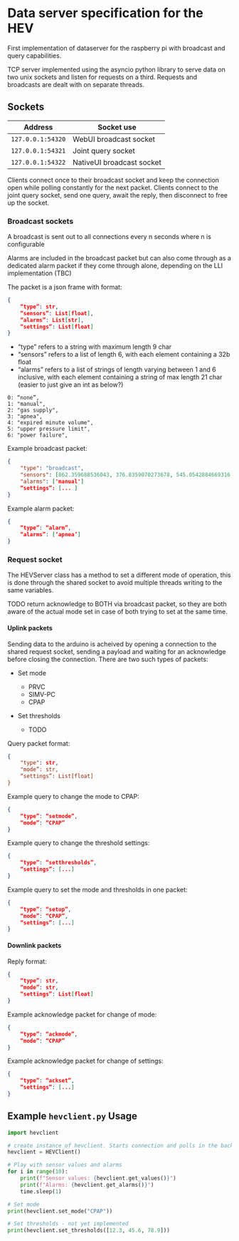 # Data server specification for the HEV

First implementation of dataserver for the raspberry pi with broadcast and query capabilities.

TCP server implemented using the asyncio python library to serve data on two unix sockets and listen for requests on a third. Requests and broadcasts are dealt with on separate threads.

## Sockets

| Address           | Socket use                | 
| ----------------- | ------------------------- |
| `127.0.0.1:54320` | WebUI broadcast socket    |
| `127.0.0.1:54321` | Joint query socket        |
| `127.0.0.1:54322` | NativeUI broadcast socket |


Clients connect once to their broadcast socket and keep the connection open while polling constantly for the next packet.
Clients connect to the joint query socket, send one query, await the reply, then disconnect to free up the socket.

### Broadcast sockets
A broadcast is sent out to all connections every n seconds where n is configurable

Alarms are included in the broadcast packet but can also come through as a dedicated alarm packet if they come through alone, depending on the LLI implementation (TBC)

The packet is a json frame with format:
```json
{
    “type”: str,
    “sensors”: List[float],
    “alarms”: List[str],
    “settings”: List[float]
}
```

- “type” refers to a string with maximum length 9 char
- “sensors” refers to a list of length 6, with each element containing a 32b float
- “alarms” refers to a list of strings of length varying between 1 and 6 inclusive, with each element containing a string of max length 21 char (easier to just give an int as below?)

```
0: “none”, 
1: "manual",
2: "gas supply",
3: "apnea",
4: "expired minute volume",
5: "upper pressure limit",
6: "power failure",
```

Example broadcast packet:
```json
{
    "type": "broadcast",
    "sensors": [862.359688536043, 376.8359070273678, 545.0542884669316, 989.5016042203939, 449.15263765793776, 152.43765749693776],
    "alarms": ['manual']
    “settings”: [... ]
}
```

Example alarm packet:
```json
{
    “type”: “alarm”,
    “alarms”: [‘apnea’]
}
```

### Request socket
The HEVServer class has a method to set a different mode of operation, this is done through the shared socket to avoid multiple threads writing to the same variables.

TODO return acknowledge to BOTH via broadcast packet, so they are both aware of the actual mode set in case of both trying to set at the same time.

#### Uplink packets
Sending data to the arduino is acheived by opening a connection to the shared request socket, sending a payload and waiting for an acknowledge before closing the connection. There are two such types of packets:

- Set mode 

    - PRVC
    - SIMV-PC
    - CPAP
- Set thresholds

    - TODO


Query packet format:
```json
{
    "type": str,
    "mode”: str,
    “settings”: List[float]
}
```

Example query to change the mode to CPAP:
```json
{
    “type”: “setmode”,
    “mode”: “CPAP”
}
```

Example query to change the threshold settings:
```json
{
    “type”: “setthresholds”,
    “settings”: [...]
}
```

Example query to set the mode and thresholds in one packet:
```json
{
    “type”: “setup”,
    “mode”: “CPAP”,
    “settings”: [...]
}
```

#### Downlink packets
Reply format:
```json
{
    “type”: str,
    “mode”: str,
    “settings”: List[float]
}
```


Example acknowledge packet for change of mode:
```json
{
    “type”: “ackmode”,
    “mode”: “CPAP”
}
```

Example acknowledge packet for change of settings:
```json
{
    “type”: “ackset”,
    “settings”: [...]
}
```
## Example `hevclient.py` Usage

```python
import hevclient

# create instance of hevclient. Starts connection and polls in the background
hevclient = HEVClient()

# Play with sensor values and alarms
for i in range(10):
    print(f"Sensor values: {hevclient.get_values()}")
    print(f"Alarms: {hevclient.get_alarms()}")
    time.sleep(1)

# Set mode
print(hevclient.set_mode("CPAP"))

# Set thresholds - not yet implemented
print(hevclient.set_thresholds([12.3, 45.6, 78.9]))
```